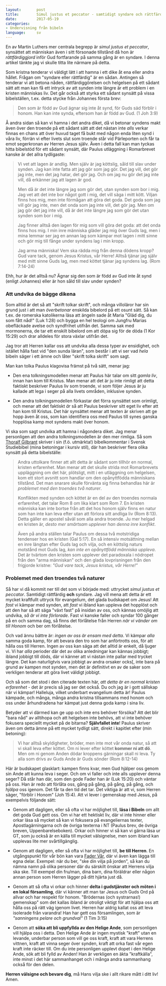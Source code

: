 ```yaml
---
layout:       post
title:        Simul justus et peccator - samtidigt syndare och rättfärdig
date:         2017-05-19
categories:
- Undervisning från bibeln
language:     sv
---
```


En av Martin Luthers mer centrala begrepp är _simul justus et peccator_, synsättet att människan även i sitt försonade tillstånd då hon är _rättfärdiggjord_ inför Gud fortfarande på samma gång är en syndare. I denna artikel tänkte jag vi skulle titta lite närmare på detta.

Som kristna tenderar vi väldigt lätt i att hamna i ett dike åt ena eller andra hållet. Frågan om "syndare eller rättfärdig" är en sådan. Antingen så tenderar vi att betona nåden, rättfärdiggörelsen och helgelsen på ett sådant sätt att man kan få ett intryck av att synden inte längre är ett problem i en kristen människas liv. Det går också att styrka ett sådant synsätt på vissa bibelställen, t.ex. detta stycke från Johannes första brev:

> Den som är född av Gud ägnar sig inte åt synd, för Guds säd förblir i honom. Han kan inte synda, eftersom han är född av Gud. (1 Joh 3:9)

Å andra sidan så kan vi hamna i det andra diket, då vi betonar syndens makt även över den troende på ett sådant sätt att det nästan inte _alls_ verkar finnas en chans att över huvud taget få bukt med någon enda liten synd i våra liv, förrän vi efter livets slut som troende står vid Pärleporten och får ta emot segerkronan av Herren Jesus själv. Även i detta fall kan man tyckas hitta bibelstöd för ett sådant synsätt, där Paulus utläggning i Romarbrevet kanske är det allra tydligaste:

> Vi vet att lagen är andlig. Men själv är jag köttslig, såld till slav under synden. Jag kan inte fatta att jag gör som jag gör. Det jag vill, det gör jag inte, men det jag hatar, det gör jag. Och om jag nu gör det jag inte vill, då erkänner jag att lagen är god.
>
> Men då är det inte längre jag som gör det, utan synden som bor i mig. Jag vet att det inte bor något gott i mig, det vill säga i mitt kött. Viljan finns hos mig, men inte förmågan att göra det goda. Det goda som jag vill gör jag inte, men det onda som jag inte vill, det gör jag. Men om jag gör det jag inte vill, då är det inte längre jag som gör det utan synden som bor i mig.
>
> Jag finner alltså den lagen för mig som vill göra det goda: att det onda finns hos mig. I min inre människa gläder jag mig över Guds lag, men i mina lemmar ser jag en annan lag som kämpar mot lagen i mitt sinne och gör mig till fånge under syndens lag i min kropp.
>
> Jag arma människa! Vem ska rädda mig från denna dödens kropp? Gud vare tack, genom Jesus Kristus, vår Herre! Alltså tjänar jag själv med mitt sinne Guds lag, men med köttet tjänar jag syndens lag. (Rom 7:14-24)

Ehh, hur är det alltså nu? Ägnar sig den som är född av Gud inte åt synd (enligt Johannes) eller är hon såld till slav under synden?

### Att undvika de bägge dikena

Som alltid är det så att "skrift tolkar skrift", och många villoläror har sin grund just i att man _överbetonar_ enskilda bibelord på ett osunt sätt. Så kan t.ex. de romerska katolikerna läsa att ängeln sade åt Maria "Gläd dig, du som fått nåd!" (Luk 1:28) och bygga en hel teologi om Jungfru Marias obefläckade avelse och syndfrihet utifrån det. Samma sak med mormonerna, de tar ett enskilt bibelord om att döpa sig för de döda (1 Kor 15:29) och drar alldeles för stora växlar utifrån det.

Jag tror att Herren kallar oss att undvika alla dessa typer av ensidighet, och istället hålla fast vid "den sunda läran", som består i att vi ser vad _hela_ bibeln säger i ett ämne och låter "skrift tolka skrift" som sagt.

Man kan tolka Paulus klagovisa främst på två sätt, menar jag:

- Den ena tolkningsmodellen menar att Paulus här talar om sitt _gamla liv_, innan han kom till Kristus. Man menar att det är ju inte rimligt att detta faktiskt beskriver Paulus liv som troende, vi som följer Jesus är ju kallade att lega i seger på alla livets områden, inklusive synden.

- Den andra tolkningsmodellen förkastar det förra synsättet som orimligt, och menar att det faktiskt _är_ så att Paulus beskriver sitt eget liv efter att han kom till Kristus. Det här synsättet menar att texten är skriven att ge hopp även åt oss, som kan identifiera oss med Paulus till synes ganska hopplösa kamp mot syndens makt över honom.

Vi ska som sagt undvika att hamna i någondera diket. Jag menar personligen att den andra tolkningsmodellen är den mer rimliga. Så som [Thoralf Gilbrant](https://no.wikipedia.org/wiki/Thoralf_Gilbrant) skriver i sin (f.ö. utmärkta!) bibelkommentar i Svensk Studiebibel (mina betoningar i kursiv stil), där han beskriver flera olika synsätt på detta bibelställe:

> Andra uttolkare finner att allt detta är sådant som tillhör en normal, kristen erfarenhet. Man menar att det skulle strida mot Romarbrevets uppläggning om det här, plötsligt, mitt i en utläggning om helgelsen, kom ett stort avsnitt som handlar om den opånyttfödda människans tillstånd. Det man snarare skulle förvänta sig finna behandlas här är _problemet med den troendes två naturer_.
>
> Konflikten med synden och köttet är en del av den troendes normala erfarenhet, det talar Rom 8 om lika klart som Rom 7. En kristen människa kan inte bortse från att det hos honom själv finns en natur som han inte kan leva efter utan att förlora sitt andliga liv (Rom 8:13). Detta gäller en apostel såväl som alla andra troende. Ju mer helgad en kristen är, _desto mer smärtsam upplever han denna inre konflikt_.
>
> Även på andra ställen talar Paulus om dessa två motstridiga tendenser hos en kristen (Gal 5:17). En så intensiv motsättning mellan en inre längtan efter Guds lag och vilja, och en köttslig naturs motstånd mot Guds lag, _kan inte en opånyttfödd människa uppleva_. Det är tvärtom den kristen som upplever det paradoxala i nödropet från den "arma människan" och den glada lovprisningen från den frigjorde kristne: _"Gud vare tack, Jesus kristus, vår Herre!"_

### Problemet med den troendes två naturer

Så har vi då kommit ner till det som vi började med: uttrycket _simul justus et peccator_. Samtidigt rättfärdig **och** syndare. Jag vill mena att detta är ett mycket kraftfullt uttryck för evangelium, det glada budskapet om Jesus! Att _fast_ vi kämpar med synden, att _fast_ vi ibland kan uppleva det hopplöst och att den har så att säga "växt fast" på insidan av oss, och kännas omöjlig att undvika, _så är vi inte förlorade_. Fast vi kanske faller och syndar 100 gånger på en och samma dag, så finns det förlåtelse från Herren _när vi vänder om till Honom_ och ber om förlåtelse.

Och vad ännu bättre är: _ingen av oss är ensam med detta_. Vi kämpar _alla_ samma goda kamp, för att bevara den tro som har anförtrotts oss, för att hålla oss till Herren. Ingen av oss kan säga att det alltid är enkelt, då ljuger vi. Vi har _alla_ perioder där det av olika anledningar kan kännas jobbigt; ibland jobbigt till döds, där vi känner att vi nästan inte pallar med trycket längre. Det kan naturligtvis vara jobbigt av andra orsaker ocks[, inte bara på grund av kampen mot synden, men det är definitivt en av de saker som verkligen tenderar att göra livet väldigt jobbigt.

Och så som det stod i den citerade texten här, _att detta är en normal kristen erfarenhet_ - det är precis så jag ser det också. Du och jag är i gott sällskap när vi kämpar! Halleluja, vilket underbart evangelium detta är! Paulus kämpade, och många, många andra kristna tillsammans med honom och oss under århundradena har kämpat just denna goda kamp i sina liv.

Betyder att vi därmed kan ge upp och inte ens behöver försöka? Att det blir "bara nåd" av alltihopa och att helgelsen inte behövs, att vi inte behöver fokusera speciellt mycket på de bitarna? **Självfallet inte**! Paulus skriver även om detta ämne på ett mycket tydligt sätt, direkt i kapitlet efter (min betoning):

> Vi har alltså skyldigheter, bröder, men inte mot vår onda natur, så att vi skall leva efter köttet. Om ni lever efter köttet **kommer ni att dö**. Men om ni genom Anden dödar kroppens gärningar skall ni leva. Ty alla som drivs av Guds Ande är Guds sönder (Rom 8:12-14)

Här är budskapet glasklart: kampen finns kvar, men Gud hjälper oss genom sin Ande att kunna leva i seger. Och om vi faller och inte alls upplever denna seger? Då står han där, som den gode Fader han är (Luk 15:20) och väntar på oss. Han är redo att förlåta oss, gång på gång, på gång, på gång, och _hjälpa_ oss igenom. Det får ta den tid det tar. Det viktiga är att vi, som Herren säger, "förblir i Honom" (Joh 15:4). Att vi lever i gemenskap med Jesus, på exempelvis följande sätt:

- Genom att dagligen, eller så ofta vi har möjlighet till, **läsa i Bibeln** om allt det goda Gud gett oss. Om vi har ett hektiskt liv, där vi inte hinner eller orkar läsa så mycket så kan vi fokusera på evangeliernas texter, Apostlagärningarna och de övriga texterna i NT (Paulus brev, de övriga breven, Uppenbarelseboken). Orkar och hinner vi så kan vi gärna läsa ur GT, som ju också är en källa till mycket välsignelse, men som ibland kan upplevas lite mer svårtillgänglig.

- Genom att dagligen, eller så ofta vi har möjlighet till, **be till Herren**. En utgångspunkt för vår bön kan vara [Fader Vår](https://sv.wikipedia.org/wiki/Herrens_b%C3%B6n), där vi även kan lägga till egna delar. Exempel: när du ber, "ske din vilja på jorden", så kan du nämna namn på olika personer där du särskilt önskar att Herrens vilja ska ske. Till exempel din fru/man, dina barn, dina föräldrar eller någon annan person som Herren lägger på ditt hjärta just då.

- Genom att så ofta vi orkar och hinner **delta i gudstjänster och möten i en lokal församling**, där vi känner att man tar Jesus och Guds Ord på allvar och har respekt för honom. "Brödernas (och systrarnas!) gemenskap" som det kallas ibland är otroligt viktigt för att hjälpa oss att hålla oss på rätt väg igenom livet. Herren har aldrig kallat oss att leva isolerade från varandra! Han har gett oss församlingen, som är _"sanningens pelare och grundval"_ (1 Tim 3:15)

- Genom att **söka att bli uppfyllda av den Helige Ande**, som personligen vill hjälpa oss i detta. Den Helige Ande är ingen mystisk "kraft" utan en levande, underbar person som vill ge oss kraft, kraft att vara Herrens vittnen, kraft att vinna seger över synden, kraft att orka fast vår egen kraft inte räcker till. Om du inte personligen upplevt dopet i den Helige Ande, sök att bli fylld av Anden! Han är verkligen en äkta "kraftkälla", inte minst i det här sammanhanget och i många andra sammanhang också för den delen.

**Herren välsigne och bevare dig**, må Hans vilja ske i allt rikare mått i ditt liv! Amen.
